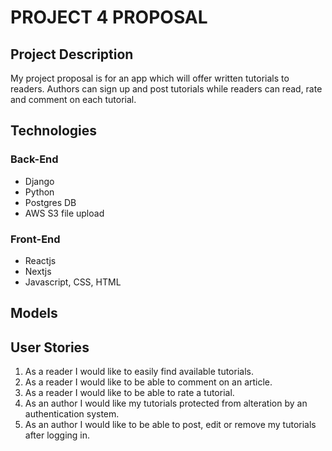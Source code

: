 # PROJECT 4 PROPOSAL
## Project Description
My project proposal is for an app which will offer written tutorials to readers. Authors can sign up and post tutorials while readers can read, rate and comment on each tutorial.

## Technologies
### Back-End
- Django
- Python
- Postgres DB
- AWS S3 file upload
### Front-End
- Reactjs
- Nextjs 
- Javascript, CSS, HTML
## Models

## User Stories
1. As a reader I would like to easily find available tutorials.
1. As a reader I would like to be able to comment on an article.
1. As a reader I would like to be able to rate a tutorial.
1. As an author I would like my tutorials protected from alteration by an authentication system.
1. As an author I would like to be able to post, edit or remove my tutorials after logging in.

##
